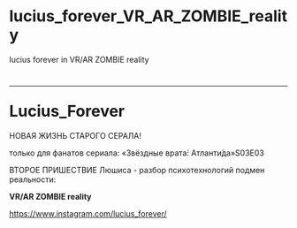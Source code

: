 # lucius_forever_VR_AR_ZOMBIE_reality
lucius forever in VR/AR ZOMBIE reality


<h1><hr>Lucius_Forever</h1>

НОВАЯ ЖИЗНЬ СТАРОГО СЕРАЛА!

только для фанатов сериала: «Звёздные врата́: Атланти́да»S03E03 

ВТОРОЕ ПРИШЕСТВИЕ Люшиса - разбор психотехнологий подмен реальности:

**VR/AR ZOMBIE reality**

https://www.instagram.com/lucius_forever/
